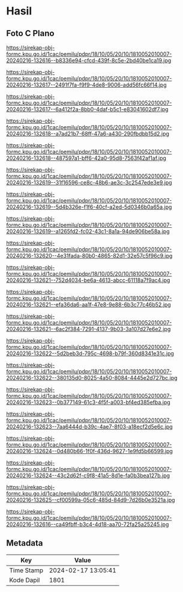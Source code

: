 # Hasil

## Foto C Plano

https://sirekap-obj-formc.kpu.go.id/1cac/pemilu/pdpr/18/10/05/20/10/1810052010007-20240216-132616--b8336e94-cfcd-439f-8c5e-2bd40be1ca19.jpg

https://sirekap-obj-formc.kpu.go.id/1cac/pemilu/pdpr/18/10/05/20/10/1810052010007-20240216-132617--2491f7fa-f9f9-4de8-9006-add56fc66f14.jpg

https://sirekap-obj-formc.kpu.go.id/1cac/pemilu/pdpr/18/10/05/20/10/1810052010007-20240216-132617--6a412f2a-8bb0-4daf-b5c1-e83041602df7.jpg

https://sirekap-obj-formc.kpu.go.id/1cac/pemilu/pdpr/18/10/05/20/10/1810052010007-20240216-132618--a7ad21b7-68ff-47a6-a430-290fbdbb15d2.jpg

https://sirekap-obj-formc.kpu.go.id/1cac/pemilu/pdpr/18/10/05/20/10/1810052010007-20240216-132618--487597a1-bff6-42a0-95d8-7563f42af1af.jpg

https://sirekap-obj-formc.kpu.go.id/1cac/pemilu/pdpr/18/10/05/20/10/1810052010007-20240216-132619--31f16596-ce8c-48b6-ae3c-3c2547ede3e9.jpg

https://sirekap-obj-formc.kpu.go.id/1cac/pemilu/pdpr/18/10/05/20/10/1810052010007-20240216-132619--5d4b326e-f1f6-40cf-a2ed-5d0346b0a65a.jpg

https://sirekap-obj-formc.kpu.go.id/1cac/pemilu/pdpr/18/10/05/20/10/1810052010007-20240216-132619--a1265fd2-fc02-43c1-8a1a-94de906be58a.jpg

https://sirekap-obj-formc.kpu.go.id/1cac/pemilu/pdpr/18/10/05/20/10/1810052010007-20240216-132620--4e31fada-80b0-4865-82d1-32e57c5f96c9.jpg

https://sirekap-obj-formc.kpu.go.id/1cac/pemilu/pdpr/18/10/05/20/10/1810052010007-20240216-132621--752d4034-be6a-4613-abcc-61118a7f9ac4.jpg

https://sirekap-obj-formc.kpu.go.id/1cac/pemilu/pdpr/18/10/05/20/10/1810052010007-20240216-132621--efa36da6-aa1f-47e8-9e88-6b3c77c46b52.jpg

https://sirekap-obj-formc.kpu.go.id/1cac/pemilu/pdpr/18/10/05/20/10/1810052010007-20240216-132621--6ac2f384-7291-4137-9b03-3a107d27e6e2.jpg

https://sirekap-obj-formc.kpu.go.id/1cac/pemilu/pdpr/18/10/05/20/10/1810052010007-20240216-132622--5d2beb3d-795c-4698-b79f-360d8341e31c.jpg

https://sirekap-obj-formc.kpu.go.id/1cac/pemilu/pdpr/18/10/05/20/10/1810052010007-20240216-132622--380135d0-8025-4a50-8084-4445e2d727bc.jpg

https://sirekap-obj-formc.kpu.go.id/1cac/pemilu/pdpr/18/10/05/20/10/1810052010007-20240216-132623--0b377149-61c3-4f5f-a003-bf4ed385efba.jpg

https://sirekap-obj-formc.kpu.go.id/1cac/pemilu/pdpr/18/10/05/20/10/1810052010007-20240216-132623--7aa6444d-b39c-4ae7-8f03-a18ecf2d5e6c.jpg

https://sirekap-obj-formc.kpu.go.id/1cac/pemilu/pdpr/18/10/05/20/10/1810052010007-20240216-132624--0d480b66-1f0f-436d-9627-1e9fd5b66599.jpg

https://sirekap-obj-formc.kpu.go.id/1cac/pemilu/pdpr/18/10/05/20/10/1810052010007-20240216-132624--43c2d62f-c9f8-41a5-8d1e-fa0b3bea127b.jpg

https://sirekap-obj-formc.kpu.go.id/1cac/pemilu/pdpr/18/10/05/20/10/1810052010007-20240216-132625--cf00599a-05c6-485d-84d9-7d26b0e3521a.jpg

https://sirekap-obj-formc.kpu.go.id/1cac/pemilu/pdpr/18/10/05/20/10/1810052010007-20240216-132616--ca49fbff-b3c4-4d18-aa70-72fa25a25245.jpg


## Metadata

| Key        | Value               |
| ---------- | ------------------- |
| Time Stamp | 2024-02-17 13:05:41 |
| Kode Dapil | 1801                |



